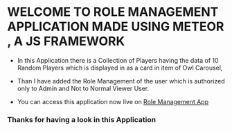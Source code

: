 # WELCOME TO ROLE MANAGEMENT APPLICATION MADE USING METEOR , A JS FRAMEWORK

- In this Application there is a Collection of Players having the data of 10 Random Players which is displayed in as a card in item of Owl Carousel,
- Than I have added the Role Management of the user which is authorized only to Admin and Not to Normal Viewer User.

- You can access this application now live on [Role Management App](http://localhost:5000/)

### Thanks for having a look in this Application